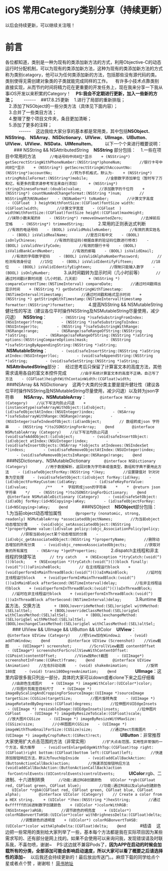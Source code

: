 # iOS 常用Category类别分享（持续更新）

以后会持续更新，可以继续关注哦！

# 前言
各位都知道，类别是一种为现有的类添加新方法的方式，利用Objective-C的动态运行时分配机制，可以为现有的类添加新方法，这种为现有的类添加新方法的方式称为类别catagory，他可以为任何类添加新的方法，包括那些没有源代码的类。类别使得无需创建对象类的子类就能完成同样的工作。
   有许多小技术点靠类别直接实现，从而节约时间将精力花在更重要的开发任务上，现在我来分享一下我从事iOS开发以来积累的Category！
   **PS:我会不定期进行更新，加入一些新的方法；**
   
   ------
   ##17.8.25更新
   1.进行了局部的重新排版；<br>
   2.添加了NSObject的一些分类方法（具体见下面内容）；<br>
   3.合并了一些类目方法；<br>
   4.整理了整个项目文件夹，条目更加清晰；<br>
   5.添加了更多的注释；<br>
   
   
   ------
   这边我给大家分享的基本都是常用类，其中包括**NSObject**、 **NSString**、 **NSArray**、**NSDictionary**、**UIView**、**UIImage**、**UIButton**、**UIView**、**UIView**、**NSData**、**UIMenuItem**。
   
   以下一个个来进行概要说明：
   
   ### NSString && NSAttributedString
   **NSString** 部分包括：
   1.一些在项目中常用的方法
   ```
   //电话号码中间4位*显示
   + (NSString*) getSecrectStringWithPhoneNumber:(NSString*)phoneNum;
   
   //银行卡号中间8位*显示
   + (NSString*) getSecrectStringWithAccountNo:(NSString*)accountNo;
   
   //转为手机格式，默认为-
   + (NSString*) stringMobileFormat:(NSString*)mobile;
   
   //金额数字添加单位（暂时写了万和亿，有更多的需求请参考写法来自行添加）
   + (NSString*) stringChineseFormat:(double)value;
   
   //添加数字的千位符
   + (NSString*) countNumAndChangeformat:(NSString *)num;
   
   // NSString转为NSNumber
   - (NSNumber*) toNumber;
   
   //计算文字高度
   - (CGFloat  ) heightWithFontSize:(CGFloat)fontSize width:(CGFloat)width;
   
   //计算文字宽度
   - (CGFloat  ) widthWithFontSize:(CGFloat)fontSize height:(CGFloat)maxHeight;
   
   //抹除小数末尾的0
   - (NSString*) removeUnwantedZero;
   
   //去掉前后空格
   - (NSString*) trimmedString;
   ```
   2.常用的正则表达式判断
   ```
   //有效的电话号码
   - (BOOL) isValidMobileNumber;
   
   //有效的真实姓名
   - (BOOL) isValidRealName;
   
   //是否只有中文
   - (BOOL) isOnlyChinese;
   
   //有效的验证码(根据自家的验证码位数进行修改)
   - (BOOL) isValidVerifyCode;
   
   //有效的银行卡号
   - (BOOL) isValidBankCardNumber;
   
   //有效的邮箱
   - (BOOL) isValidEmail;
   
   //有效的字母数字密码
   - (BOOL) isValidAlphaNumberPassword;
   
   //检测有效身份证
   //15位
   - (BOOL) isValidIdentifyFifteen;
   
   //18位
   - (BOOL) isValidIdentifyEighteen;
   
   //限制只能输入数字
   - (BOOL) isOnlyNumber;
   ```
   3.从时间戳转为显示时间（几小时前等）
   ```
   //通过时间戳计算时间差（几小时前、几天前）
   + (NSString *) compareCurrentTime:(NSTimeInterval) compareDate;
   
   //通过时间戳得出显示时间
   + (NSString *) getDateStringWithTimestamp:(NSTimeInterval)timestamp;
   
   //通过时间戳和格式显示时间
   + (NSString *) getStringWithTimestamp:(NSTimeInterval)timestamp formatter:(NSString*)formatter;
   ```
   4.提高NSString && NSMutableString 健壮性的写法（建议各位平时操作NSString及NSMutableString尽量使用，减少闪退）
   **NSString**：
   ```
   - (NSString *)safeSubstringFromIndex:(NSUInteger)from;
   
   - (NSString *)safeSubstringToIndex:(NSUInteger)to;
   
   - (NSString *)safeSubstringWithRange:(NSRange)range;
   
   - (NSRange)safeRangeOfString:(NSString *)aString;
   
   - (NSRange)safeRangeOfString:(NSString *)aString options:(NSStringCompareOptions)mask;
   
   - (NSString *)safeStringByAppendingString:(NSString *)aString;
   ```
   **NSMutableString**：
   ```
   - (void)safeInsertString:(NSString *)aString atIndex:(NSUInteger)loc;
   
   - (void)safeAppendString:(NSString *)aString;
   
   - (void)safeSetString:(NSString *)aString;
   ```
   **NSAttributedString**部分：
   经过思考后只保留了计算富文本的高度方法，其他需求请用各自的富文本控件完成
   ```
   //由于系统计算富文本的高度不正确，自己写了方法
   - (CGFloat)heightWithContainWidth:(CGFloat)width;
   ```
   
   ###NSArray && NSDictionary
   这两个大类的分类主要是提升健壮性（建议各位平时操作NSString及NSMutableString尽量使用，减少闪退）以及转为json字符串
   
   **NSArray、NSMutableArray**：
   ```
   @interface NSArray (Category)
   //以下写法均防止闪退
   + (instancetype)safeArrayWithObject:(id)object;
   
   - (id)safeObjectAtIndex:(NSUInteger)index;
   
   - (NSArray *)safeSubarrayWithRange:(NSRange)range;
   
   - (NSUInteger)safeIndexOfObject:(id)anObject;
   
   // 数组转成json 字符串
   - (NSString *)toJSONStringForArray;
   @end
   
   @interface NSMutableArray (Category)
   //以下写法均防止闪退
   - (void)safeAddObject:(id)object;
   
   - (void)safeInsertObject:(id)object atIndex:(NSUInteger)index;
   
   - (void)safeInsertObjects:(NSArray *)objects atIndexes:(NSIndexSet *)indexs;
   
   - (void)safeRemoveObjectAtIndex:(NSUInteger)index;
   
   - (void)safeRemoveObjectsInRange:(NSRange)range;
   @end
   ```
   
   ###NSDictionary、NSMutableDictionary
   ```
   @interface NSDictionary (Category)
   
   //用于数据解析，返回对象为字符串或值类型，数组和字典不要用此方法
   - (id)safeObjectForKey:(NSString *)key;
   
   //设置键值对 针对对象为空处理
   - (void)safeSetObject:(id)object forKey:(id)key;
   - (id)objectForKeyCustom:(id)aKey;
   
   - (id)safeKeyForValue:(id)value;
   
   /**
   *  字段转成json的字符串
   *
   *  @return json 字符串
   */
   - (NSString *)toJSONStringForDictionary;
   @end
   
   @interface NSMutableDictionary (Category)
   - (void)safeSetObject:(id)aObj forKey:(id<NSCopying>)aKey;
   
   - (id)safeObjectForKey:(id<NSCopying>)aKey;
   @end
   ```
   ###NSObject
   **NSObject**部分包括：
   1.为当前object动态增加属性
   ```
   @property (nonatomic, strong, readonly) NSMutableArray *associatedObjectNames;
   
   //为当前object动态增加分类
   - (void)objc_setAssociatedObject:(NSString *)propertyName value:(id)value policy:(objc_AssociationPolicy)policy;
   
   //获取当前object某个动态增加的分类
   - (id)objc_getAssociatedObject:(NSString *)propertyName;
   
   //删除动态增加的所有分类
   - (void)objc_removeAssociatedObjects;
   
   //获取对象的所有属性
   - (NSArray *)getProperties;
   ```
   2.dispatch主线程和非主线程的快捷写法
   ```
   // try catch
   + (NSException *)tryCatch:(void(^)())block;
   + (NSException *)tryCatch:(void(^)())block finally:(void(^)())aFinisheBlock;
   
   // 在主线程运行block
   + (void)performInMainThreadBlock:(void(^)())aInMainBlock;
   
   //延时在主线程运行block
   + (void)performInMainThreadBlock:(void(^)())aInMainBlock afterSecond:(NSTimeInterval)delay;
   
   //在非主线程运行block
   + (void)performInThreadBlock:(void(^)())aInThreadBlock;
   
   //延时在非主线程运行block
   + (void)performInThreadBlock:(void(^)())aInThreadBlock afterSecond:(NSTimeInterval)delay;
   ```
   3.Runtime 覆盖方法、交换方法
   ```
   + (BOOL)overrideMethod:(SEL)origSel withMethod:(SEL)altSel;
   
   + (BOOL)overrideClassMethod:(SEL)origSel withClassMethod:(SEL)altSel;
   
   + (BOOL)exchangeMethod:(SEL)origSel withMethod:(SEL)altSel;
   
   + (BOOL)exchangeClassMethod:(SEL)origSel withClassMethod:(SEL)altSel;
   ```
   ### UIView && UIImage && UIButton && UIColor
   **UIView**：
   ```
   @interface UIView (Category)
   //把View加在Window上
   - (void) addToWindow;
   @end
   
   @interface UIView (Screenshot)
   //View截图
   - (UIImage*) screenshot;
   
   //ScrollView截图 contentOffset
   - (UIImage*) screenshotForScrollViewWithContentOffset:(CGPoint)contentOffset;
   
   //View按Rect截图
   - (UIImage*) screenshotInFrame:(CGRect)frame;
   @end
   
   @interface UIView (Animation)
   //左右抖动动画
   - (void) shakeAnimation;
   
   //旋转180度
   - (void) trans180DegreeAnimation;
   @end
   ```
   
   **UIImage**：这里内容很多我只列出一部分，具体的大家可以down或者clone下来之后仔细看
   ```
   //由颜色生成图片
   + (UIImage *) imageWithColor:(UIColor*)color;
   
   //将图片剪裁至目标尺寸
   + (UIImage *) imageByScalingAndCroppingForSourceImage:(UIImage *)sourceImage targetSize:(CGSize)targetSize;
   
   //图片旋转角度
   - (UIImage *) imageRotatedByDegrees:(CGFloat)degrees;
   
   //拉伸图片UIEdgeInsets
   - (UIImage *) resizableImage:(UIEdgeInsets)insets;
   
   //拉伸图片CGFloat
   - (UIImage *) imageByResizeToScale:(CGFloat)scale;
   
   //放大图片CGSize
   - (UIImage *) imageByResizeWithMaxSize:(CGSize)size;
   
   //小样图图片CGSize
   - (UIImage *) imageWithThumbnailForSize:(CGSize)size;
   
   //通过Rect剪裁图片
   - (UIImage *) imageByCropToRect:(CGRect)rect;
   ```
   
   **UIButton**：非常推荐大家使用扩大点击范围的方法（非常实用）
   ```
   //扩大点击范围，实用性非常强的一个方法，极力推荐
   - (void)setEnlargeEdgeWithTop:(CGFloat)top right:(CGFloat)right bottom:(CGFloat)bottom left:(CGFloat)left;
   
   //快速添加按钮响应方法，默认为TouchUpInside
   - (void)addCallBackAction:(ButtonActionCallBack)action;
   
   //快速添加按钮响应方法
   - (void)addCallBackAction:(ButtonActionCallBack)action
   forControlEvents:(UIControlEvents)controlEvents;
   ```
   **UIColor**:rgb、二进制、十六进制转换
   ```
   //功能:通过RGB创建颜色
   UIColor *rgb(CGFloat red, CGFloat green, CGFloat blue);
   
   //功能:通过RGB以及alpha创建颜色
   UIColor *rgbA(CGFloat red, CGFloat green, CGFloat blue, CGFloat alpha);
   
   @interface UIColor (Category)
   // Create a color from a HEX string.
   + (UIColor *)hex:(NSString *)hexString;
   
   //通过0xffffff的16进制数字创建颜色
   + (UIColor *)colorWithRGB:(NSUInteger)aRGB;
   
   //调节颜色的明亮度
   + (UIColor*) colorRGBonvertToHSB:(UIColor*)color withBrighnessDelta:(CGFloat)delta;
   
   //调整颜色的透明度
   + (UIColor*) colorRGBonvertToHSB:(UIColor*)color withAlphaDelta:(CGFloat)delta;
   @end
   ```
   #结语
   这边把一些常用的类别给大家列举了一些，基本每个方法都是我在实际项目因为某些需求写的、还有部分是网上找的。如果不会使用可以来询问我，发现错误请及时联系我，不喜勿喷，谢谢~
   PS:这边就不兼容Pods了，**因为APP在启动的时候会加载所有的分类，全部添加可能会影响启动速度，所以大家可以看了概要之后请选择性的添加**~
   以后我还会持续更新的！最后放出传送门。。麻烦下载的同学给点个星或者点个赞 ，谢谢啦！
[简书地址](http://www.jianshu.com/p/68ba104b9061)
